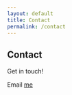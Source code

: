 ```yaml
---
layout: default
title: Contact
permalink: /contact
---
```


## Contact

Get in touch!

<form>
  <!-- Form stuff -->
</form>

Email [me](mailto:amir.rakhimov.b@gmail.com)